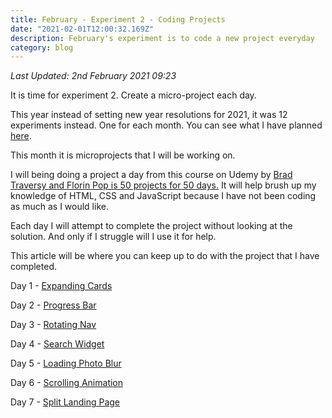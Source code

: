 ```yaml
---
title: February - Experiment 2 - Coding Projects
date: "2021-02-01T12:00:32.169Z"
description: February's experiment is to code a new project everyday
category: blog
---
```


*Last Updated: 2nd February 2021 09:23*

It is time for experiment 2. Create a micro-project each day.

This year instead of setting new year resolutions for 2021, it was 12 experiments instead. One for each month. You can see what I have planned [here](https://www.craigdennis.me/12-experiments-2021/).

This month it is microprojects that I will be working on. 

I will being doing a project a day from this course on Udemy by [Brad Traversy and Florin Pop is 50 projects for 50 days.](https://www.udemy.com/course/50-projects-50-days/) It will help brush up my knowledge of HTML, CSS and JavaScript because I have not been coding as much as I would like.

Each day I will attempt to complete the project without looking at the solution. And only if I struggle will I use it for help.

This article will be where you can keep up to do with the project that I have completed.

Day 1 - [Expanding Cards](https://feb-projects.netlify.app/day-1/)

Day 2 - [Progress Bar](https://feb-projects.netlify.app/day-2/)

Day 3 - [Rotating Nav](https://feb-projects.netlify.app/day-3/)

Day 4 - [Search Widget](https://feb-projects.netlify.app/day-4)

Day 5 - [Loading Photo Blur](https://feb-projects.netlify.app/day-5)

Day 6 - [Scrolling Animation](https://feb-projects.netlify.app/day-6)

Day 7 - [Split Landing Page](https://feb-projects.netlify.app/day-7)